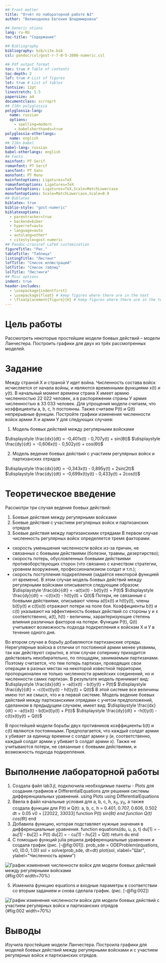 ```yaml
---
## Front matter
title: "Отчёт по лабораторной работе №3"
author: "Великоднева Евгения Владимировна"

## Generic otions
lang: ru-RU
toc-title: "Содержание"

## Bibliography
bibliography: bib/cite.bib
csl: pandoc/csl/gost-r-7-0-5-2008-numeric.csl

## Pdf output format
toc: true # Table of contents
toc-depth: 2
lof: true # List of figures
lot: true # List of tables
fontsize: 12pt
linestretch: 1.5
papersize: a4
documentclass: scrreprt
## I18n polyglossia
polyglossia-lang:
  name: russian
  options:
	- spelling=modern
	- babelshorthands=true
polyglossia-otherlangs:
  name: english
## I18n babel
babel-lang: russian
babel-otherlangs: english
## Fonts
mainfont: PT Serif
romanfont: PT Serif
sansfont: PT Sans
monofont: PT Mono
mainfontoptions: Ligatures=TeX
romanfontoptions: Ligatures=TeX
sansfontoptions: Ligatures=TeX,Scale=MatchLowercase
monofontoptions: Scale=MatchLowercase,Scale=0.9
## Biblatex
biblatex: true
biblio-style: "gost-numeric"
biblatexoptions:
  - parentracker=true
  - backend=biber
  - hyperref=auto
  - language=auto
  - autolang=other*
  - citestyle=gost-numeric
## Pandoc-crossref LaTeX customization
figureTitle: "Рис."
tableTitle: "Таблица"
listingTitle: "Листинг"
lofTitle: "Список иллюстраций"
lotTitle: "Список таблиц"
lolTitle: "Листинги"
## Misc options
indent: true
header-includes:
  - \usepackage{indentfirst}
  - \usepackage{float} # keep figures where there are in the text
  - \floatplacement{figure}{H} # keep figures where there are in the text
---
```


# Цель работы

Рассмотреть некоторые простейшие модели боевых действий – модели Ланчестера. Построить графики для двух из трёх рассмотренных моделей.

# Задание

Между страной Х и страной У идет война. Численность состава войск исчисляется от начала войны, и являются временными функциями x(t) и y(t). В начальный момент времени страна Х имеет армию численностью 22 022 человек, а в распоряжении страны У армия численностью в 33 033 человек. Для упрощения модели считаем, что коэффициенты a, b, c, h постоянны. Также считаем P(t) и Q(t) непрерывные функции. Постройте графики изменения численности войск армии Х и армии У для следующих случаев:
1. Модель боевых действий между регулярными войсками

$\displaystyle \frac{dx}{dt} = -0,401x(t) - 0,707y(t) + sin(8t)$
$\displaystyle \frac{dy}{dt} = -0,606x(t) - 0,502y(t) + cos(6t)$

2. Модель ведение боевых действий с участием регулярных войск и партизанских отрядов

$\displaystyle \frac{dx}{dt} = -0,343x(t) - 0,895y(t) + 2sin(2t)$
$\displaystyle \frac{dy}{dt} = -0,699x(t)y(t) - 0,433y(t) + 2cos(t)$

# Теоретическое введение

Рассмотри три случая ведения боевых действий:
1. Боевые действия между регулярными войсками
2. Боевые действия с участием регулярных войск и партизанских отрядов
3. Боевые действия между партизанскими отрядами
В первом случае численность регулярных войск определяется тремя факторами:
- скорость уменьшения численности войск из-за причин, не связанных с
боевыми действиями (болезни, травмы, дезертирство);
- скорость потерь, обусловленных боевыми действиями противоборствующих сторон (что связанно с качеством стратегии, уровнем вооружения, профессионализмом солдат и т.п.);
- скорость поступления подкрепления (задаётся некоторой функцией от времени).
В этом случае модель боевых действий между регулярными войсками описывается следующим образом:
$\displaystyle \frac{dx}{dt} = -a(t)x(t) - b(t)y(t) + P(t)$
$\displaystyle \frac{dy}{dt} = -c(t)x(t) - h(t)y(t) + Q(t)$
Потери, не связанные с боевыми действиями, описывают члены a(t)x(t) и h(t)y(t), члены b(t)y(t) и c(t)x(t) отражают потери на поле боя.
Коэффициенты
b(t) и c(t) указывают на эффективность боевых действий со стороны у и х соответственно,
a(t), h(t) - величины, характеризующие степень влияния различных факторов на потери. Функции P(t), Q(t) учитывают возможность подхода подкрепления к войскам Х и У в течение одного дня.

Во втором случае в борьбу добавляются партизанские отряды. Нерегулярные
войска в отличии от постоянной армии менее уязвимы, так как действуют скрытно,
в этом случае сопернику приходится действовать неизбирательно, по площадям,
занимаемым партизанами. Поэтому считается, что тем потерь партизан,
проводящих свои операции в разных местах на некоторой известной территории,
пропорционален не только численности армейских соединений, но и численности
самих партизан. В результате модель принимает вид:
$\displaystyle \frac{dx}{dt} = -a(t)x(t) - b(t)y(t) + P(t)$
$\displaystyle \frac{dy}{dt} = -c(t)x(t)y(t) - h(t)y(t) + Q(t)$
В этой системе все величины имею тот же смысл, что и в первой системе.
Модель ведение боевых действий между партизанскими отрядами с учетом
предположений, сделанном в предыдущем случаем, имеет вид:
$\displaystyle \frac{dx}{dt} = -a(t)x(t) - b(t)x(t)y(t) + P(t)$
$\displaystyle \frac{dy}{dt} = -h(t)y(t) - c(t)x(t)y(t) + Q(t)$

В простейшей модели борьбы двух противников коэффициенты b(t) и c(t) являются постоянными. Предполагается, что каждый солдат
армии x убивает за единицу времени c солдат армии y (и, соответственно, каждый солдат армии y убивает b солдат армии x). Также не учитываются потери, не связанные с боевыми действиями, и возможность подхода подкрепления.

# Выполнение лабораторной работы

1. Создала файл lab3.jl, подключила необходимые пакеты - Plots для создания графиков и DifferentialEquations для решения системы дифференциальных уравнений. 
using Plots
using DifferentialEquations
2. Ввела в файл начальные условия для a, b, c, h, $\displaystyle x_0$, $\displaystyle y_0$, а также создала функции для P(t) и Q(t):
a, b, c, h = 0.401, 0.707, 0.606, 0.502
dt = 0.05
v0 = [22022, 33033]
function P(t)
    sin(8*t)
end
function Q(t)
    cos(6*t)
end
3. Добавила функцию, которая подставляет нужные значения в дифференциальные уравнения.
function equations(du, u, p, t)
    du[1] = - a*u[1] - b*u[2] + P(t)
    du[2] = - c*u[1] - h*u[2] + Q(t)
    return du
end
4. С помощью функций julia решила дифференциальные уравнения и создала график (рис. [-@fig:001]).
prob_sde = ODEProblem(equations, v0, (0.0, 1.0))
sol = solve(prob_sde, dt=dt)
plot(sol, xlabel="Шаг", ylabel="Численность армии")


![График изменения численности войск для модели боевых действий между регулярными войсками](image/Screenshot(1245).png){#fig:001 width=70%}

5. Изменила функцию equations и входные параметры в соответствии со вторым заданием и снова сделала график. (рис. [-@fig:002])

![График изменения численности войск для модели боевых действий с участием регулярных войск и партизанских отрядов](image/Screenshot(1244).png){#fig:002 width=70%}

# Выводы

Изучила простейшие модели Ланчестера. Построила графики для моделей боевых действий между регулярными войсками и с участием регулярных войск и партизанских отрядов.